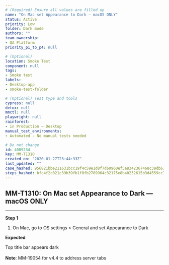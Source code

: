 ```yaml
---
# (Required) Ensure all values are filled up
name: "On Mac set Appearance to Dark — macOS ONLY"
status: Active
priority: Low
folder: Dark mode
authors: ""
team_ownership: 
- QA Platform
priority_p1_to_p4: null

# (Optional)
location: Smoke Test
component: null
tags: 
- Smoke test
labels: 
- Desktop-app
- smoke-test-folder

# (Optional) Test type and tools
cypress: null
detox: null
mmctl: null
playwright: null
rainforest: 
- in Production — Desktop
manual_test_environments: 
- Automated - No manual tests needed

# Do not change
id: 4089234
key: MM-T1310
created_on: "2020-01-27T23:44:33Z"
last_updated: ""
case_hashed: 956821bbe211631bcc19f4c59e1d8f7d60960ef5a8342367468c39db61b6c5f3ea164ab2f36edd5a6969c1589c1ab65c
steps_hashed: bfc4f2c021c39b39fb1f0fb2789964c32175e8b40232615b3d4559cc70a79508d32005bd53ab4092f3119467b74ec29d
---
```


<!-- (Auto-generated) Based on frontmatter's "key" and "name" -->

## MM-T1310: On Mac set Appearance to Dark — macOS ONLY

---

**Step 1**

1. On Mac, go to OS settings > General and set Appearance to Dark

**Expected**

Top title bar appears dark\
\
**Note**: MM-19054 for v4.4 to address server tabs
